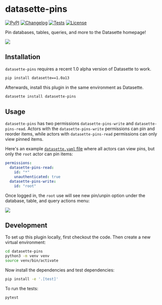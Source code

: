 # datasette-pins

[![PyPI](https://img.shields.io/pypi/v/datasette-pins.svg)](https://pypi.org/project/datasette-pins/)
[![Changelog](https://img.shields.io/github/v/release/datasette/datasette-pins?include_prereleases&label=changelog)](https://github.com/datasette/datasette-pins/releases)
[![Tests](https://github.com/datasette/datasette-pins/actions/workflows/test.yml/badge.svg)](https://github.com/datasette/datasette-pins/actions/workflows/test.yml)
[![License](https://img.shields.io/badge/license-Apache%202.0-blue.svg)](https://github.com/datasette/datasette-pins/blob/main/LICENSE)

Pin databases, tables, queries, and more to the Datasette homepage!

<img src="https://datasette-cloud-assets.s3.amazonaws.com/blog/2024/datasette-pins/hero.png"/>

## Installation

`datasette-pins` requires a recent 1.0 alpha version of Datasette to work.

```bash
pip install datasette==1.0a13
```

Afterwards, install this plugin in the same environment as Datasette.

```bash
datasette install datasette-pins
```

## Usage

`datasette-pins` has two permissions `datasette-pins-write` and
`datasette-pins-read`. Actors with the `datasette-pins-write` permissions can
pin and reorder items, while actors with `datasette-pins-read` permissions can
only view pinned items.

Here's an example
[`datasette.yaml` file](https://docs.datasette.io/en/latest/configuration.html#datasette-yaml-reference)
where all actors can view pins, but only the `root` actor can pin items:

```yaml
permissions:
  datasette-pins-read:
    id: "*"
    unauthenticated: true
  datasette-pins-write:
    id: "root"
```

Once logged in, the `root` use will see new pin/unpin option under the database,
table, and query actions menu:

<img src="https://datasette-cloud-assets.s3.amazonaws.com/blog/2024/datasette-pins/table-example.png"/>

## Development

To set up this plugin locally, first checkout the code. Then create a new
virtual environment:

```bash
cd datasette-pins
python3 -m venv venv
source venv/bin/activate
```

Now install the dependencies and test dependencies:

```bash
pip install -e '.[test]'
```

To run the tests:

```bash
pytest
```
